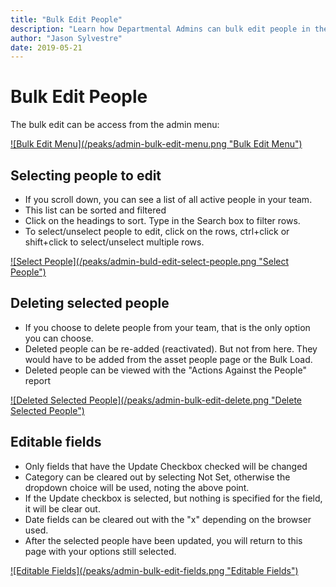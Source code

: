 ```yaml
---
title: "Bulk Edit People"
description: "Learn how Departmental Admins can bulk edit people in their team"
author: "Jason Sylvestre"
date: 2019-05-21
---
```


# Bulk Edit People

The bulk edit can be access from the admin menu:

<a data-toggle="lightbox" href="/media/peaks/admin-bulk-edit-menu.png">
![Bulk Edit Menu](/peaks/admin-bulk-edit-menu.png "Bulk Edit Menu")
</a>

## Selecting people to edit

- If you scroll down, you can see a list of all active people in your team.
- This list can be sorted and filtered
- Click on the headings to sort. Type in the Search box to filter rows.
- To select/unselect people to edit, click on the rows, ctrl+click or shift+click to select/unselect multiple rows.

<a data-toggle="lightbox" href="/media/peaks/admin-buld-edit-select-people.png">
![Select People](/peaks/admin-buld-edit-select-people.png "Select People")
</a>

## Deleting selected people

- If you choose to delete people from your team, that is the only option you can choose.
- Deleted people can be re-added (reactivated). But not from here. They would have to be added from the asset people page or the Bulk Load.
- Deleted people can be viewed with the "Actions Against the People" report

<a data-toggle="lightbox" href="/media/peaks/admin-bulk-edit-delete.png">
![Deleted Selected People](/peaks/admin-bulk-edit-delete.png "Delete Selected People")
</a>

## Editable fields

- Only fields that have the Update Checkbox checked will be changed
- Category can be cleared out by selecting Not Set, otherwise the dropdown choice will be used, noting the above point.
- If the Update checkbox is selected, but nothing is specified for the field, it will be clear out.
- Date fields can be cleared out with the "x" depending on the browser used.
- After the selected people have been updated, you will return to this page with your options still selected.

<a data-toggle="lightbox" href="/media/peaks/admin-bulk-edit-fields.png">
 ![Editable Fields](/peaks/admin-bulk-edit-fields.png "Editable Fields")
</a>
